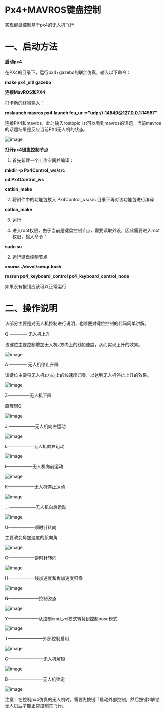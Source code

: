 # Px4+MAVROS键盘控制

实现键盘控制基于px4的无人机飞行

# 一、启动方法

**启动px4**

在PX4的目录下，运行px4+gazebo的联合仿真，输入以下命令：

**make px4\_sitl gazebo**

**连接MavROS和PX4**

打卡新的终端输入：

**roslaunch mavros px4.launch fcu\_url:="udp://:14540@127.0.0.1:14557"**

连接PX4和mavros，此时输入rostopic list可以看到mavros的话题，当前mavros的话题结果是反应当前PX4无人机的状态。

![image](https://alidocs.oss-cn-zhangjiakou.aliyuncs.com/res/MeYVOLGkxkEAqpz2/img/e6581763-defd-44e3-89a9-79067748e595.png)

**打开px4键盘控制节点**

1.  首先新建一个工作空间并编译：
    

**mkdir -p Px4Control\_ws/src**

**cd Px4Control\_ws**

**catkin\_make**

2.  将附件中的功能包放入 Px4Control\_ws/src 目录下再对该功能包进行编译
    

**catkin\_make**

3.  运行
    

1.  进入root权限，由于当前是键盘控制节点，需要读取外设，因此需要进入root权限，输入命令：
    

**sudo su**

2.  运行键盘控制节点
    

**source ./devel/setup.bash**

**rosrun px4\_keyboard\_control px4\_keyboard\_control\_node**

如果没有报错应该可以正常运行

# 二、操作说明

该部分主要是对无人机控制进行说明，也顺便对键位控制的代码简单讲解。

Q ———— 无人机上升

该键位主要控制增加无人机z方向上的线加速度，从而实现上升的效果。

![image](https://alidocs.oss-cn-zhangjiakou.aliyuncs.com/res/MeYVOLGkxkEAqpz2/img/8463f3d5-fdf9-4e08-9071-4dba231daf77.png)

A ———— 无人机停止升降

该键位主要将无人机z方向上的线速度归零，以达到无人机停止上升的效果。

![image](https://alidocs.oss-cn-zhangjiakou.aliyuncs.com/res/MeYVOLGkxkEAqpz2/img/96bae86a-f031-4577-a93f-cd321e95b2fd.png)

Z—————无人机下降

原理同Q

![image](https://alidocs.oss-cn-zhangjiakou.aliyuncs.com/res/MeYVOLGkxkEAqpz2/img/2129333b-b179-4ae1-a7d4-6e4bcb72a67d.png)

J ——————无人机向左运动

![image](https://alidocs.oss-cn-zhangjiakou.aliyuncs.com/res/MeYVOLGkxkEAqpz2/img/b04908d8-68a0-469f-9838-c4578bb041cf.png)

L——————无人机向右运动

![image](https://alidocs.oss-cn-zhangjiakou.aliyuncs.com/res/MeYVOLGkxkEAqpz2/img/f3714758-66cb-4cbc-b079-796aa9221cfe.png)

I——————无人机向前运动

![image](https://alidocs.oss-cn-zhangjiakou.aliyuncs.com/res/MeYVOLGkxkEAqpz2/img/2f457b5a-10f3-47f1-a4c7-4b63e7de23cd.png)

K——————无人机停止运动

![image](https://alidocs.oss-cn-zhangjiakou.aliyuncs.com/res/MeYVOLGkxkEAqpz2/img/43f56651-c516-438b-a2d3-314b1e4ef3d6.png)

，——————无人机向后运动

![image](https://alidocs.oss-cn-zhangjiakou.aliyuncs.com/res/MeYVOLGkxkEAqpz2/img/62ae883c-e8b6-47de-ac6f-2515f9664776.png)

U——————顺时针转向

主要改变角加速度的航向角

![image](https://alidocs.oss-cn-zhangjiakou.aliyuncs.com/res/MeYVOLGkxkEAqpz2/img/996fb7e5-1d4e-41f2-85a8-15fbdb126302.png)

O——————逆时针转向

![image](https://alidocs.oss-cn-zhangjiakou.aliyuncs.com/res/MeYVOLGkxkEAqpz2/img/f7711b06-1278-4df1-850c-2739d367533e.png)

H——————线加速度和角加速度归零

![image](https://alidocs.oss-cn-zhangjiakou.aliyuncs.com/res/MeYVOLGkxkEAqpz2/img/905bb0c4-653d-40fb-8af9-c7c6e723946f.png)

N———————控制姿态

![image](https://alidocs.oss-cn-zhangjiakou.aliyuncs.com/res/MeYVOLGkxkEAqpz2/img/2e6a51eb-be75-4278-82d0-99d5bd9ec3c5.png)

Y———————从控制cmd\_vel模式转换到控制pose模式

![image](https://alidocs.oss-cn-zhangjiakou.aliyuncs.com/res/MeYVOLGkxkEAqpz2/img/164b1854-da94-44f5-a425-4288be50476f.png)

T————————外部控制启用

![image](https://alidocs.oss-cn-zhangjiakou.aliyuncs.com/res/MeYVOLGkxkEAqpz2/img/02a11363-6ac8-47ff-954d-34158de0040e.png)

G————————无人机解锁

![image](https://alidocs.oss-cn-zhangjiakou.aliyuncs.com/res/MeYVOLGkxkEAqpz2/img/5a311eac-54c3-4408-b8d6-f07c4bd0a054.png)

B————————无人机锁定

![image](https://alidocs.oss-cn-zhangjiakou.aliyuncs.com/res/MeYVOLGkxkEAqpz2/img/4aca388a-18f1-49a6-ae5a-7aa4f2016d9d.png)

注意：在控制px4仿真的无人机时，需要先按键 T启动外部控制，然后按键G解锁无人机后才能正常控制其飞行。

